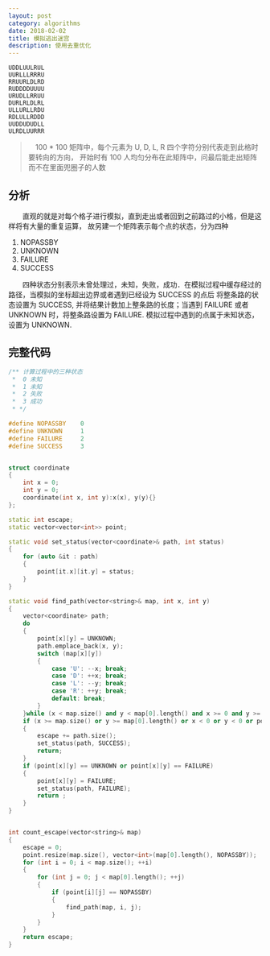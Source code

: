 ```yaml
---
layout: post
category: algorithms
date: 2018-02-02
title: 模拟逃出迷宫
description: 使用去重优化
---
```


```
UDDLUULRUL
UURLLLRRRU
RRUURLDLRD
RUDDDDUUUU
URUDLLRRUU
DURLRLDLRL
ULLURLLRDU
RDLULLRDDD
UUDDUDUDLL
ULRDLUURRR
```

>  　100 * 100 矩阵中，每个元素为 U, D, L, R 四个字符分别代表走到此格时要转向的方向，
> 开始时有 100 人均匀分布在此矩阵中，问最后能走出矩阵而不在里面兜圈子的人数

## 分析

　　直观的就是对每个格子进行模拟，直到走出或者回到之前路过的小格，但是这样将有大量的重复运算，
故另建一个矩阵表示每个点的状态，分为四种

1. NOPASSBY
2. UNKNOWN
3. FAILURE
4. SUCCESS

　　四种状态分别表示未曾处理过，未知，失败，成功．在模拟过程中缓存经过的路径，当模拟的坐标超出边界或者遇到已经设为 SUCCESS 的点后
将整条路的状态设置为 SUCCESS, 并将结果计数加上整条路的长度；当遇到 FAILURE 或者 UNKNOWN 时，将整条路设置为 FAILURE. 模拟过程中遇到的点属于未知状态，
设置为 UNKNOWN.

## 完整代码

```c++
/** 计算过程中的三种状态
 *  0 未知
 *  1 未知
 *  2 失败
 *  3 成功
 * */

#define NOPASSBY    0
#define UNKNOWN     1
#define FAILURE     2
#define SUCCESS     3


struct coordinate
{
    int x = 0;
    int y = 0;
    coordinate(int x, int y):x(x), y(y){}
};

static int escape;
static vector<vector<int>> point;

static void set_status(vector<coordinate>& path, int status)
{
    for (auto &it : path)
    {
        point[it.x][it.y] = status;
    }
}

static void find_path(vector<string>& map, int x, int y)
{
    vector<coordinate> path;
    do
    {
        point[x][y] = UNKNOWN;
        path.emplace_back(x, y);
        switch (map[x][y])
        {
            case 'U': --x; break;
            case 'D': ++x; break;
            case 'L': --y; break;
            case 'R': ++y; break;
            default: break;
        }
    }while (x < map.size() and y < map[0].length() and x >= 0 and y >= 0 and point[x][y] == NOPASSBY);
    if (x >= map.size() or y >= map[0].length() or x < 0 or y < 0 or point[x][y] == SUCCESS)
    {
        escape += path.size();
        set_status(path, SUCCESS);
        return;
    }
    if (point[x][y] == UNKNOWN or point[x][y] == FAILURE)
    {
        point[x][y] = FAILURE;
        set_status(path, FAILURE);
        return ;
    }
}


int count_escape(vector<string>& map)
{
    escape = 0;
    point.resize(map.size(), vector<int>(map[0].length(), NOPASSBY));
    for (int i = 0; i < map.size(); ++i)
    {
        for (int j = 0; j < map[0].length(); ++j)
        {
            if (point[i][j] == NOPASSBY)
            {
                find_path(map, i, j);
            }
        }
    }
    return escape;
}
```